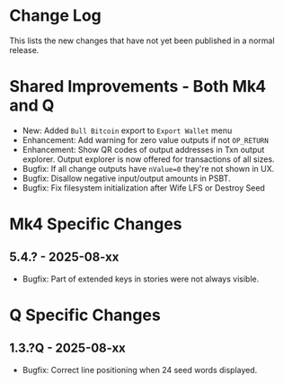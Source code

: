 # Change Log

This lists the new changes that have not yet been published in a normal release.

# Shared Improvements - Both Mk4 and Q

- New: Added `Bull Bitcoin` export to `Export Wallet` menu
- Enhancement: Add warning for zero value outputs if not `OP_RETURN`
- Enhancement: Show QR codes of output addresses in Txn output explorer. Output explorer is
  now offered for transactions of all sizes.
- Bugfix: If all change outputs have `nValue=0` they're not shown in UX.
- Bugfix: Disallow negative input/output amounts in PSBT.
- Bugfix: Fix filesystem initialization after Wife LFS or Destroy Seed

# Mk4 Specific Changes

## 5.4.? - 2025-08-xx

- Bugfix: Part of extended keys in stories were not always visible.


# Q Specific Changes

## 1.3.?Q - 2025-08-xx

- Bugfix: Correct line positioning when 24 seed words displayed.


